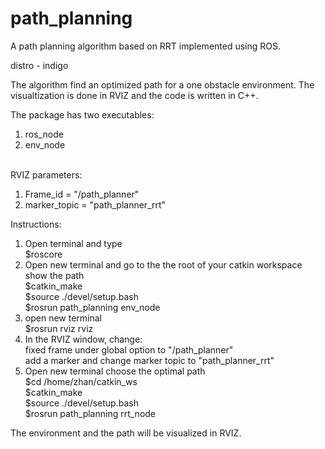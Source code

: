 # path_planning
A path planning algorithm based on RRT implemented using ROS.

distro - indigo <br  />

The algorithm find an optimized path for a one obstacle environment. The visualtization is done in RVIZ and the code is written in C++.  <br  />

The package has two executables: <br  />
1. ros_node <br  />
2. env_node <br  /><br  />

RVIZ parameters:  <br  />
1. Frame_id = "/path_planner"  <br  />
2. marker_topic = "path_planner_rrt"  <br  />

Instructions:  <br  />

1. Open terminal and type  <br  />
  $roscore  <br  />
2. Open new terminal and go to the the root of your catkin workspace show the path <br  />
  $catkin_make  <br  />
  $source ./devel/setup.bash  <br  />
  $rosrun path_planning env_node  <br  />
3. open new terminal  <br  />
  $rosrun rviz rviz  <br  />
4. In the RVIZ window, change:  <br  />
  fixed frame under global option to "/path_planner"  <br  />
  add a marker and change marker topic to "path_planner_rrt"  <br  />
5. Open new terminal choose the optimal path <br  />
  $cd /home/zhan/catkin_ws  <br />
  $catkin_make  <br  />
  $source ./devel/setup.bash  <br  />
  $rosrun path_planning rrt_node  <br  />

The environment and the path will be visualized in RVIZ.   <br  />
